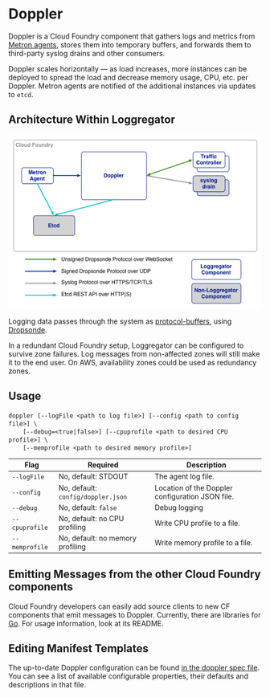 # Doppler

Doppler is a Cloud Foundry component that gathers logs and metrics from [Metron agents](../metron), stores them into temporary buffers, and forwards them to third-party syslog drains and other consumers.

Doppler scales horizontally &mdash; as load increases, more instances can be deployed to spread the load and decrease memory usage, CPU, etc. per Doppler. Metron agents are notified of the additional instances via updates to ```etcd```.

## Architecture Within Loggregator

![Loggregator Diagram](../../docs/doppler.png)

Logging data passes through the system as [protocol-buffers](https://github.com/google/protobuf), using [Dropsonde](https://github.com/cloudfoundry/dropsonde).

In a redundant Cloud Foundry setup, Loggregator can be configured to survive zone failures. Log messages from non-affected zones will still make it to the end user. On AWS, availability zones could be used as redundancy zones.

## Usage
```
doppler [--logFile <path to log file>] [--config <path to config file>] \
    [--debug=<true|false>] [--cpuprofile <path to desired CPU profile>] \
    [--memprofile <path to desired memory profile>]
```

| Flag               | Required                               | Description                                     |
|--------------------|----------------------------------------|-------------------------------------------------|
| ```--logFile```    | No, default: STDOUT                    | The agent log file.                             |
| ```--config```     | No, default: ```config/doppler.json``` | Location of the Doppler configuration JSON file. |
| ```--debug```      | No, default: ```false```               | Debug logging                                   |
| ```--cpuprofile``` | No, default: no CPU profiling          | Write CPU profile to a file.                    |
| ```--memprofile``` | No, default: no memory profiling       | Write memory profile to a file.                 |

## Emitting Messages from the other Cloud Foundry components

Cloud Foundry developers can easily add source clients to new CF components that emit messages to Doppler.  Currently, there are libraries for [Go](https://github.com/cloudfoundry/dropsonde/). For usage information, look at its README.

## Editing Manifest Templates
The up-to-date Doppler configuration can be found [in the doppler spec file](../../bosh/jobs/doppler/spec). You can see a list of available configurable properties, their defaults and descriptions in that file. 
